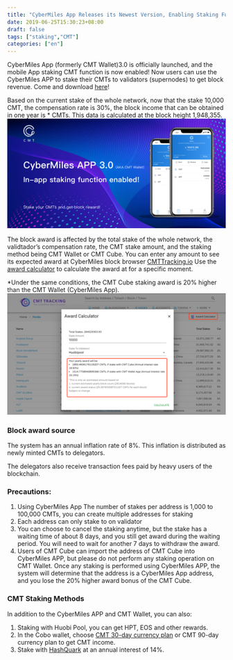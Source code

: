 ```yaml
---
title: "CyberMiles App Releases its Newest Version, Enabling Staking Function"
date: 2019-06-25T15:30:23+08:00
draft: false
tags: ["staking","CMT"] 
categories: ["en"] 
---
```


CyberMiles App (formerly CMT Wallet)3.0 is officially launched, and the mobile App staking CMT function is now enabled! Now users can use the CyberMiles APP to stake their CMTs to validators (supernodes) to get block revenue. Come and download [here](http://onelink.to/v248ze)!

Based on the current stake of the whole network, now that the stake 10,000 CMT, the compensation rate is 30%, the block income that can be obtained in one year is * CMTs. This data is calculated at the block height 1,948,355.
![](/images/20190625-CMT-staking-03.png)

The block award is affected by the total stake of the whole network, the validtador’s compensation rate, the  CMT stake amount, and the staking method being CMT Wallet or CMT Cube. You can enter any amount to see its expected award at CyberMiles block browser [CMTTracking.io](http://cmttracking.io/) Use the [award calculator](https://www.cmttracking.io/nodes) to calculate the award at for a specific moment.

*Under the same conditions, the CMT Cube staking award is 20% higher than the CMT Wallet (CyberMiles App).
![](/images/20190625-CMT-staking-02.png)

### Block award source

The system has an annual inflation rate of 8%. This inflation is distributed as newly minted CMTs to delegators.

The delegators also receive transaction fees paid by heavy users of the blockchain. 


### Precautions:

1. Using CyberMiles App The number of stakes per address is 1,000 to 100,000 CMTs, you can create multiple addresses for staking
2. Each address can only stake to on validator
3. You can choose to cancel the staking anytime, but the stake has a waiting time of about 8 days, and you still get award during the waiting period. You will need to wait for another 7 days to withdraw the award.
4. Users of CMT Cube can import the address of CMT Cube into CyberMiles APP, but please do not perform any staking operation on CMT Wallet. Once any staking is performed using CyberMiles APP, the system will determine that the address is a CyberMiles App address, and you lose the 20% higher award bonus of the CMT Cube.

### CMT Staking Methods

In addition to the CyberMiles APP and CMT Wallet, you can also:

1. Staking with Huobi Pool, you can get HPT, EOS and other rewards.
2. In the Cobo wallet, choose [CMT 30-day currency plan](https://support.cobo.com/hc/zh-cn/articles/360022584154-CMT-%E5%B8%81%E8%AE%A1%E5%88%92-30%E5%A4%A9) or CMT 90-day currency plan to get CMT income.
3. Stake with [HashQuark](https://www.hashquark.io/#/project/cmt) at an annual interest of 14%.


